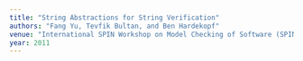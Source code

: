 ```yaml
---
title: "String Abstractions for String Verification"
authors: "Fang Yu, Tevfik Bultan, and Ben Hardekopf"
venue: "International SPIN Workshop on Model Checking of Software (SPIN)"
year: 2011
---
```

